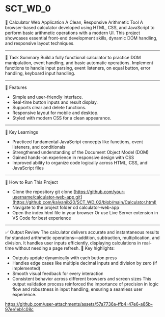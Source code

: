 # SCT_WD_0

🧩 Calculator Web Application 
A Clean, Responsive Arithmetic Tool
A browser-based calculator developed using HTML, CSS, and JavaScript to perform basic arithmetic operations with a modern UI. 
This project showcases essential front-end development skills, dynamic DOM handling, and responsive layout techniques.


-----

🧮  Task Summary
Build a fully functional calculator to practice DOM manipulation, event handling, and basic automatic operations.
Implement functions to handle input parsing, event listeners, on equal button, error handling, keyboard input handling.

-----

🎯  Features
- Simple and user-friendly interface.
- Real-time button inputs and result display.
- Supports clear and delete functions.
- Responsive layout for mobile and desktop.
- Styled with modern CSS for a clean appearance.

-----

🧠  Key Learnings
- Practiced fundamental JavaScript concepts like functions, event listeners, and conditionals
- Strengthened understanding of the Document Object Model (DOM)
- Gained hands-on experience in responsive design with CSS
- Improved ability to organize code logically across HTML, CSS, and JavaScript files

-----

🚀 How to Run This Project
- Clone the repository
git clone [https://github.com/your-username/calculator-web-app.git](https://github.com/kalyanib20/SCT_WD_02/blob/main/Calculator.html)
- Navigate to the project folder
cd calculator-web-app
- Open the index.html file in your browser
Or use Live Server extension in VS Code for best experience
-----

✅ Output Review
The calculator delivers accurate and instantaneous results for standard arithmetic operations—addition, subtraction, multiplication, and division. It handles user inputs efficiently, displaying calculations in real-time without needing a page refresh.
🧮 Key highlights:
- Outputs update dynamically with each button press
- Handles edge cases like multiple decimal inputs and division by zero (if implemented)
- Smooth visual feedback for every interaction
- Consistent behavior across different browsers and screen sizes
This output validation process reinforced the importance of precision in logic flow and robustness in input handling, ensuring a seamless user experience.

https://github.com/user-attachments/assets/57a7736a-ffb4-47e6-a85b-97ee1eb1c08c






